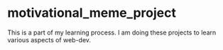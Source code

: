 # motivational_meme_project
This is a part of my learning process. I am doing these projects to learn various aspects of web-dev.
